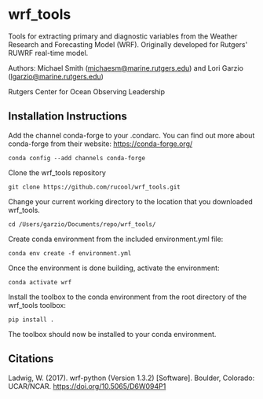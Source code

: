 # wrf_tools

Tools for extracting primary and diagnostic variables from the Weather Research and Forecasting Model (WRF). Originally developed for Rutgers' RUWRF real-time model.

Authors: Michael Smith (michaesm@marine.rutgers.edu) and Lori Garzio (lgarzio@marine.rutgers.edu)

Rutgers Center for Ocean Observing Leadership

## Installation Instructions
Add the channel conda-forge to your .condarc. You can find out more about conda-forge from their website: https://conda-forge.org/

`conda config --add channels conda-forge`

Clone the wrf_tools repository

`git clone https://github.com/rucool/wrf_tools.git`

Change your current working directory to the location that you downloaded wrf_tools. 

`cd /Users/garzio/Documents/repo/wrf_tools/`

Create conda environment from the included environment.yml file:

`conda env create -f environment.yml`

Once the environment is done building, activate the environment:

`conda activate wrf`

Install the toolbox to the conda environment from the root directory of the wrf_tools toolbox:

`pip install .`

The toolbox should now be installed to your conda environment.


## Citations
Ladwig, W. (2017). wrf-python (Version 1.3.2) [Software]. Boulder, Colorado: UCAR/NCAR. https://doi.org/10.5065/D6W094P1
